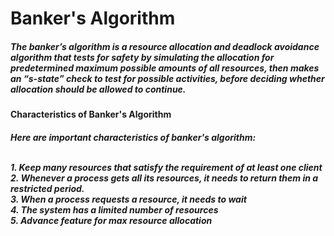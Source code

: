 <h1>Banker's Algorithm</h1>

<h5>
    The banker’s algorithm is a resource allocation and deadlock avoidance algorithm that tests for safety by 
    simulating the allocation for predetermined maximum possible amounts of all resources, then makes an “s-state” 
    check to test for possible activities, before deciding whether allocation should be allowed to continue.
</h5>

<h4> Characteristics of Banker's Algorithm </h4>

<h5>
    Here are important characteristics of banker's algorithm: <br>

  <br>  1. Keep many resources that satisfy the requirement of at least one client
  <br>  2. Whenever a process gets all its resources, it needs to return them in a restricted period.
  <br>  3. When a process requests a resource, it needs to wait
  <br>  4. The system has a limited number of resources
  <br>  5. Advance feature for max resource allocation
</h5>
